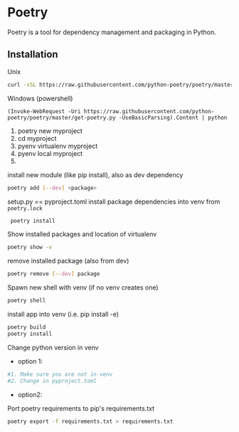# Poetry
Poetry is a tool for dependency management and packaging in Python.

## Installation
Unix
```bash
curl -sSL https://raw.githubusercontent.com/python-poetry/poetry/master/get-poetry.py | python
```
Windows (powershell)
```
(Invoke-WebRequest -Uri https://raw.githubusercontent.com/python-poetry/poetry/master/get-poetry.py -UseBasicParsing).Content | python
```

1. poetry new myproject
2. cd myproject
3. pyenv virtualenv myproject
4. pyenv local myproject
5. 

install new module (like pip install), also as dev dependency
```bash
poetry add [--dev] <package>
```
setup.py == pyproject.toml
install package dependencies into venv from `poetry.lock`
```bash
 poetry install
 ```
 Show installed packages and location of virtualenv
```bash
poetry show -v
 ```
 remove installed package (also from dev)
```bash
poetry remove [--dev] package
```
Spawn new shell with venv (if no venv creates one)
```bash
poetry shell
```
install app into venv (i.e. pip install -e)
```bash
poetry build
poetry install
```
Change python version in venv
* option 1:
```bash
#1. Make sure you are not in venv
#2. Change in pyproject.toml 
```
* option2:

Port poetry requirements to pip's requirements.txt
```bash
poetry export -f requirements.txt > requirements.txt
```
<!--stackedit_data:
eyJoaXN0b3J5IjpbLTYzODU4MjY1MSwtMTY1OTgxMTIxM119
-->